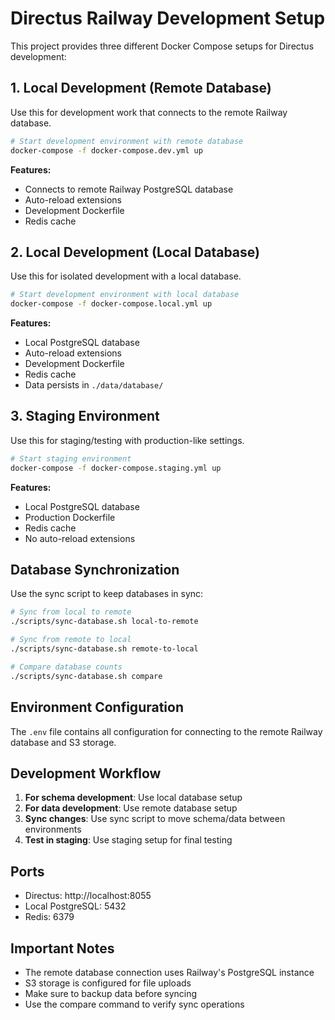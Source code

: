 # Directus Railway Development Setup

This project provides three different Docker Compose setups for Directus development:

## 1. Local Development (Remote Database)
Use this for development work that connects to the remote Railway database.

```bash
# Start development environment with remote database
docker-compose -f docker-compose.dev.yml up
```

**Features:**
- Connects to remote Railway PostgreSQL database
- Auto-reload extensions
- Development Dockerfile
- Redis cache

## 2. Local Development (Local Database)
Use this for isolated development with a local database.

```bash
# Start development environment with local database
docker-compose -f docker-compose.local.yml up
```

**Features:**
- Local PostgreSQL database
- Auto-reload extensions
- Development Dockerfile
- Redis cache
- Data persists in `./data/database/`

## 3. Staging Environment
Use this for staging/testing with production-like settings.

```bash
# Start staging environment
docker-compose -f docker-compose.staging.yml up
```

**Features:**
- Local PostgreSQL database
- Production Dockerfile
- Redis cache
- No auto-reload extensions

## Database Synchronization

Use the sync script to keep databases in sync:

```bash
# Sync from local to remote
./scripts/sync-database.sh local-to-remote

# Sync from remote to local
./scripts/sync-database.sh remote-to-local

# Compare database counts
./scripts/sync-database.sh compare
```

## Environment Configuration

The `.env` file contains all configuration for connecting to the remote Railway database and S3 storage.

## Development Workflow

1. **For schema development**: Use local database setup
2. **For data development**: Use remote database setup
3. **Sync changes**: Use sync script to move schema/data between environments
4. **Test in staging**: Use staging setup for final testing

## Ports

- Directus: http://localhost:8055
- Local PostgreSQL: 5432
- Redis: 6379

## Important Notes

- The remote database connection uses Railway's PostgreSQL instance
- S3 storage is configured for file uploads
- Make sure to backup data before syncing
- Use the compare command to verify sync operations